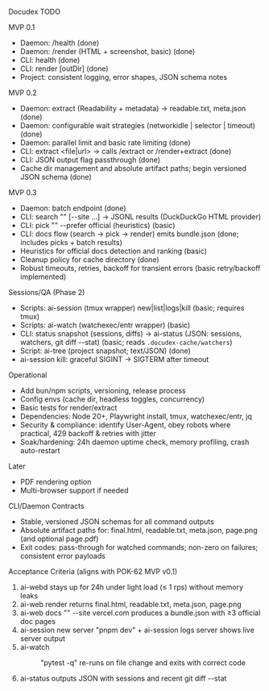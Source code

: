 Docudex TODO

MVP 0.1
- Daemon: /health (done)
- Daemon: /render (HTML + screenshot, basic) (done)
- CLI: health (done)
- CLI: render <url> [outDir] (done)
- Project: consistent logging, error shapes, JSON schema notes

MVP 0.2
- Daemon: extract (Readability + metadata) → readable.txt, meta.json (done)
- Daemon: configurable wait strategies (networkidle | selector | timeout) (done)
- Daemon: parallel limit and basic rate limiting (done)
- CLI: extract <file|url> → calls /extract or /render+extract (done)
- CLI: JSON output flag passthrough (done)
- Cache dir management and absolute artifact paths; begin versioned JSON schema (done)

MVP 0.3
- Daemon: batch endpoint (done)
- CLI: search "<query>" [--site ...] → JSONL results (DuckDuckGo HTML provider)
- CLI: pick "<query>" --prefer official (heuristics) (basic)
- CLI: docs flow (search → pick → render) emits bundle.json (done; includes picks + batch results)
- Heuristics for official docs detection and ranking (basic)
- Cleanup policy for cache directory (done)
- Robust timeouts, retries, backoff for transient errors (basic retry/backoff implemented)

Sessions/QA (Phase 2)
- Scripts: ai-session (tmux wrapper) new|list|logs|kill (basic; requires tmux)
- Scripts: ai-watch (watchexec/entr wrapper) (basic)
- CLI: status snapshot (sessions, diffs) → ai-status (JSON: sessions, watchers, git diff --stat) (basic; reads `.docudex-cache/watchers`)
- Script: ai-tree (project snapshot; text/JSON) (done)
- ai-session kill: graceful SIGINT → SIGTERM after timeout

Operational
- Add bun/npm scripts, versioning, release process
- Config envs (cache dir, headless toggles, concurrency)
- Basic tests for render/extract
- Dependencies: Node 20+, Playwright install, tmux, watchexec/entr, jq
- Security & compliance: identify User-Agent, obey robots where practical, 429 backoff & retries with jitter
- Soak/hardening: 24h daemon uptime check, memory profiling, crash auto-restart

Later
- PDF rendering option
- Multi-browser support if needed

CLI/Daemon Contracts
- Stable, versioned JSON schemas for all command outputs
- Absolute artifact paths for: final.html, readable.txt, meta.json, page.png (and optional page.pdf)
- Exit codes: pass-through for watched commands; non-zero on failures; consistent error payloads

Acceptance Criteria (aligns with POK-62 MVP v0.1)
1. ai-webd stays up for 24h under light load (≤ 1 rps) without memory leaks
2. ai-web render <vercel-next-doc-url> returns final.html, readable.txt, meta.json, page.png
3. ai-web docs "<topic>" --site vercel.com produces a bundle.json with ≥3 official doc pages
4. ai-session new server "pnpm dev" + ai-session logs server shows live server output
5. ai-watch <dir> "pytest -q" re-runs on file change and exits with correct code
6. ai-status outputs JSON with sessions and recent git diff --stat

